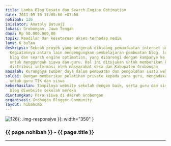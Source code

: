 ```yaml
---
title: Lomba Blog Desain dan Search Engine Optimation
date: 2011-09-16 11:08:00 +07:00
nohibah: 126
inisiator: Anatoly Batuaji
lokasi: Grobongan, Jawa Tengah
dana: Rp 50.000.000,00
topik: Keadilan dan kesetaraan akses terhadap media
lama: 6 bulan
deskripsi: Sebuah proyek yang bergerak dibidang pemanfaatan internet untuk bermedia.
  Kegiatannya antara lain mendengungkan pembelajaran pembuatan blog, lomba membuat
  blog dan search engine optimation, yang dibarengi dengan kampanye ke sekolah-sekolah
  untuk menggungah siswa dan guru. Hal ini ditujukan untuk memberikan kesetaraan dalam
  distribusi informasi oleh masyarakat desa dan Kabupaten Grobongan
masalah: Kurangnya sumber daya dalam pembuatan dan pengolahan suatu website atau blog
solusi: Dengan memberikan pelatihan private kepada para guru, mengadakan lomba blog
  untuk guru TIK dan siswa
keberhasilan: Tampilnya website sekolah dengan baik, serta guru dan siswa memiliki
  blog diwebsite sekolah mereka
diuntungkan: Para siswa di daerah Grobongan
organisasi: Grobogan Blogger Community
layout: hibahcmb
---
```


![126](/static/img/hibahcmb/126.png){: .img-responsive }{: width="350" }

### {{ page.nohibah }} - {{ page.title }}

---

